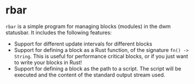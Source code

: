 # rbar

`rbar` is a simple program for managing blocks (modules) in the dwm statusbar.
It includes the following features:

- Support for different update intervals for different blocks
- Support for defining a block as a Rust function, of the signature `fn() ->
  String`. This is useful for performance critical blocks, or if you just want
  to write your blocks in Rust!
- Support for defining a block as the path to a script. The script will be
  executed and the content of the standard output stream used.
